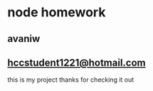 # node homework
  ## avaniw
  ## hccstudent1221@hotmail.com
  this is my project thanks for checking it out

